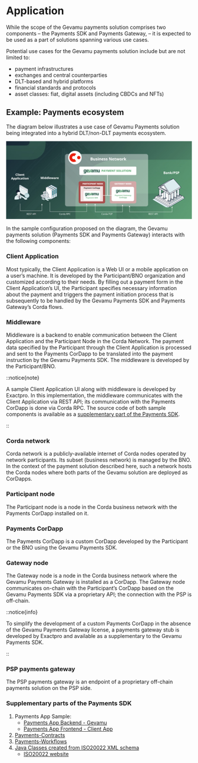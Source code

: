 # Application

While the scope of the Gevamu payments solution comprises two components – the Payments SDK and Payments Gateway, – it is expected to be used as a part of solutions spanning various use cases.

Potential use cases for the Gevamu payments solution include but are not limited to:
- payment infrastructures
- exchanges and central counterparties
- DLT-based and hybrid platforms
- financial standards and protocols
- asset classes: fiat, digital assets (including CBDCs and NFTs)

## Example: Payments ecosystem

The diagram below illustrates a use case of Gevamu Payments solution being integrated into a hybrid DLT/non-DLT payments ecosystem.

![Sample implementation schema](/img/Sample_implementation.png)

In the sample configuration proposed on the diagram, the Gevamu payments solution (Payments SDK and Payments Gateway) interacts with the following components:

### Client Application

Most typically, the Client Application is a Web UI or a mobile application on a user’s machine. It is developed by the Participant/BNO organization and customized according to their needs. By filling out a payment form in the Client Application’s UI, the Participant specifies necessary information about the payment and triggers the payment initiation process that is subsequently to be handled by the Gevamu Payments SDK and Payments Gateway’s Corda flows. 

### Middleware

Middleware is a backend to enable communication between the Client Application and the Participant Node in the Corda Network. The payment data specified by the Participant through the Client Application is processed and sent to the Payments CorDapp to be translated into the payment instruction by the Gevamu Payments SDK. The middleware is developed by the Participant/BNO. 

::notice{note}

A sample Client Application UI along with middleware is developed by Exactpro. In this implementation, the middleware communicates with the Client Application via REST API; its communication with the Payments CorDapp is done via Corda RPC. The source code of both sample components is available as a [supplementary part of the Payments SDK](https://github.com/gevamu/corda-payments-sdk/tree/master/payments-app-sample). 

::

### Corda network

Corda network is a publicly-available internet of Corda nodes operated by network participants. Its subset (business network) is managed by the BNO. In the context of the payment solution described here, such a network hosts the Corda nodes where both parts of the Gevamu solution are deployed as CorDapps.

### Participant node

The Participant node is a node in the Corda business network with the Payments CorDapp installed on it. 

### Payments CorDapp

The Payments CorDapp is a custom CorDapp developed by the Participant or the BNO using the Gevamu Payments SDK. 

### Gateway node

The Gateway node is a node in the Corda business network where the Gevamu Payments Gateway is installed as a CorDapp. The Gateway node communicates on-chain with the Participant’s CorDapp based on the Gevamu Payments SDK via a proprietary API; the connection with the PSP is off-chain.  
  
::notice{info}

To simplify the development of a custom Payments CorDapp in the absence of the Gevamu Payments Gateway license, a payments gateway stub is developed by Exactpro and available as a supplementary to the Gevamu Payments SDK.

::

### PSP payments gateway
The PSP payments gateway is an endpoint of a proprietary off-chain payments solution on the PSP side.

### Supplementary parts of the Payments SDK

1. Payments App Sample:
    - [Payments App Backend - Gevamu](https://github.com/gevamu/corda-payments-sdk/tree/master/payments-app-sample/payments-app-backend)
    - [Payments App Frontend - Client App](https://github.com/gevamu/corda-payments-sdk/tree/master/payments-app-sample/payments-app-frontend)
2. [Payments-Contracts](https://github.com/gevamu/corda-payments-sdk/tree/master/payments-contracts)
3. [Payments-Workflows](https://github.com/gevamu/corda-payments-sdk/tree/master/payments-workflows)
4. [Java Classes created from ISO20022 XML schema](https://github.com/gevamu/corda-payments-sdk/tree/master/iso20022)
    - [ISO20022 website](https://www.iso20022.org/)
